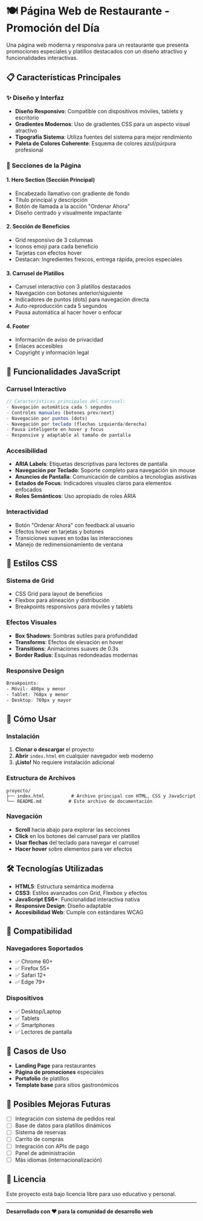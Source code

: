 # 🍽️ Página Web de Restaurante - Promoción del Día

Una página web moderna y responsiva para un restaurante que presenta promociones especiales y platillos destacados con un diseño atractivo y funcionalidades interactivas.

## 📋 Características Principales

### ✨ Diseño y Interfaz
- **Diseño Responsivo**: Compatible con dispositivos móviles, tablets y escritorio
- **Gradientes Modernos**: Uso de gradientes CSS para un aspecto visual atractivo
- **Tipografía Sistema**: Utiliza fuentes del sistema para mejor rendimiento
- **Paleta de Colores Coherente**: Esquema de colores azul/púrpura profesional

### 🎯 Secciones de la Página

#### 1. **Hero Section (Sección Principal)**
- Encabezado llamativo con gradiente de fondo
- Título principal y descripción
- Botón de llamada a la acción "Ordenar Ahora"
- Diseño centrado y visualmente impactante

#### 2. **Sección de Beneficios**
- Grid responsivo de 3 columnas
- Iconos emoji para cada beneficio
- Tarjetas con efectos hover
- Destacan: Ingredientes frescos, entrega rápida, precios especiales

#### 3. **Carrusel de Platillos**
- Carrusel interactivo con 3 platillos destacados
- Navegación con botones anterior/siguiente
- Indicadores de puntos (dots) para navegación directa
- Auto-reproducción cada 5 segundos
- Pausa automática al hacer hover o enfocar

#### 4. **Footer**
- Información de aviso de privacidad
- Enlaces accesibles
- Copyright y información legal

## 🔧 Funcionalidades JavaScript

### Carrusel Interactivo
```javascript
// Características principales del carrusel:
- Navegación automática cada 5 segundos
- Controles manuales (botones prev/next)
- Navegación por puntos (dots)
- Navegación por teclado (flechas izquierda/derecha)
- Pausa inteligente en hover y focus
- Responsive y adaptable al tamaño de pantalla
```

### Accesibilidad
- **ARIA Labels**: Etiquetas descriptivas para lectores de pantalla
- **Navegación por Teclado**: Soporte completo para navegación sin mouse
- **Anuncios de Pantalla**: Comunicación de cambios a tecnologías asistivas
- **Estados de Focus**: Indicadores visuales claros para elementos enfocados
- **Roles Semánticos**: Uso apropiado de roles ARIA

### Interactividad
- Botón "Ordenar Ahora" con feedback al usuario
- Efectos hover en tarjetas y botones
- Transiciones suaves en todas las interacciones
- Manejo de redimensionamiento de ventana

## 🎨 Estilos CSS

### Sistema de Grid
- CSS Grid para layout de beneficios
- Flexbox para alineación y distribución
- Breakpoints responsivos para móviles y tablets

### Efectos Visuales
- **Box Shadows**: Sombras sutiles para profundidad
- **Transforms**: Efectos de elevación en hover
- **Transitions**: Animaciones suaves de 0.3s
- **Border Radius**: Esquinas redondeadas modernas

### Responsive Design
```css
Breakpoints:
- Móvil: 480px y menor
- Tablet: 768px y menor  
- Desktop: 769px y mayor
```

## 🚀 Cómo Usar

### Instalación
1. **Clonar o descargar** el proyecto
2. **Abrir** `index.html` en cualquier navegador web moderno
3. **¡Listo!** No requiere instalación adicional

### Estructura de Archivos
```
proyecto/
├── index.html          # Archivo principal con HTML, CSS y JavaScript
└── README.md          # Este archivo de documentación
```

### Navegación
- **Scroll** hacia abajo para explorar las secciones
- **Click** en los botones del carrusel para ver platillos
- **Usar flechas** del teclado para navegar el carrusel
- **Hacer hover** sobre elementos para ver efectos

## 🛠️ Tecnologías Utilizadas

- **HTML5**: Estructura semántica moderna
- **CSS3**: Estilos avanzados con Grid, Flexbox y efectos
- **JavaScript ES6+**: Funcionalidad interactiva nativa
- **Responsive Design**: Diseño adaptable
- **Accesibilidad Web**: Cumple con estándares WCAG

## 📱 Compatibilidad

### Navegadores Soportados
- ✅ Chrome 60+
- ✅ Firefox 55+
- ✅ Safari 12+
- ✅ Edge 79+

### Dispositivos
- ✅ Desktop/Laptop
- ✅ Tablets
- ✅ Smartphones
- ✅ Lectores de pantalla

## 🎯 Casos de Uso

- **Landing Page** para restaurantes
- **Página de promociones** especiales
- **Portafolio** de platillos
- **Template base** para sitios gastronómicos

## 🔮 Posibles Mejoras Futuras

- [ ] Integración con sistema de pedidos real
- [ ] Base de datos para platillos dinámicos
- [ ] Sistema de reservas
- [ ] Carrito de compras
- [ ] Integración con APIs de pago
- [ ] Panel de administración
- [ ] Más idiomas (internacionalización)

## 📄 Licencia

Este proyecto está bajo licencia libre para uso educativo y personal.

---

**Desarrollado con ❤️ para la comunidad de desarrollo web**
